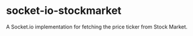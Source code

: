 # socket-io-stockmarket
A Socket.io implementation for fetching the price ticker from Stock Market.
